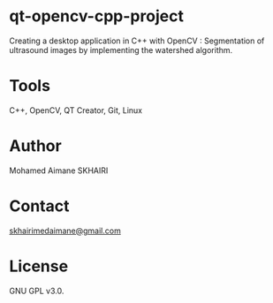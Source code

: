 # qt-opencv-cpp-project

Creating a desktop application in C++ with OpenCV : Segmentation of ultrasound images by implementing the watershed algorithm.

# Tools

C++, OpenCV, QT Creator, Git, Linux

# Author

Mohamed Aimane SKHAIRI

# Contact 

skhairimedaimane@gmail.com

# License

GNU GPL v3.0.

